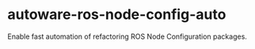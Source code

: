 # autoware-ros-node-config-auto
Enable fast automation of refactoring ROS Node Configuration packages.
